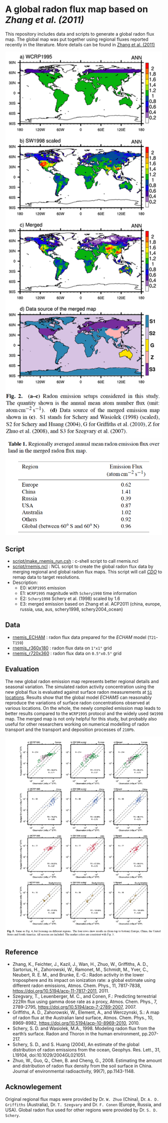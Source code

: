 A global radon flux map based on *Zhang et al. (2011)*
==================================

This repository includes data and scripts to generate a global radon flux map. 
The global map was put together using regional fluxes reported recently in the 
literature. More details can be found in 
[Zhang et al. (2011)](https://www.atmos-chem-phys.net/11/7817/2011/)

<img src="https://github.com/kaizhangpnl/global_radon_flux_map/blob/master/figures/global_radon_flux.png" width="500" alt="hi" class="inline" />


<img src="https://github.com/kaizhangpnl/global_radon_flux_map/blob/master/figures/global_radon_flux_table.png" width="500" alt="hi" class="inline"/>

Script
--------------------

   - [script/make_rnemis_run.csh](https://github.com/kaizhangpnl/global_radon_flux_map/blob/master/script/make_rnemis_run.csh) : c-shell script to call rnemis.ncl  
   - [script/rnemis.ncl](https://github.com/kaizhangpnl/global_radon_flux_map/blob/master/script/rnemis.ncl) : NCL script to create the global radon flux data by merging regional and global radon flux maps. 
     This script will call [*CDO*](https://code.mpimet.mpg.de/projects/cdo/wiki/Cdo#Documentation) to remap data to target resolutions. 
   - Description: 
       - E0: ``WCRP1995`` emission 
       - E1: ``WCRP1995`` magnitude with ``Schery1998`` time information  
       - E2: ``Schery1998``  Schery et al. (1998) scaled by 1.6 
       - E3: merged emission based on Zhang et al. ACP2011 (china, europe, russia, usa, aus, schery1998, schery2004_ocean) 

Data
-------------------- 

   - [rnemis_ECHAM](https://github.com/kaizhangpnl/global_radon_flux_map/tree/master/rnemis_ECHAM) : radon flux data prepared for the *ECHAM* model (``T21``-``T159``)
   - [rnemis_r360x180](https://github.com/kaizhangpnl/global_radon_flux_map/tree/master/rnemis_r360x180) : radon flux data on ``1°x1°`` grid 
   - [rnemis_r720x360](https://github.com/kaizhangpnl/global_radon_flux_map/tree/master/rnemis_r720x360) : radon flux data on ``0.5°x0.5°`` grid 


Evaluation
-------------------- 
The new global radon emission map represents better regional details and seasonal variation. 
The simulated radon activity concentration using the new global flux is evaluated against 
surface radon measurements at  [`51` locations](https://github.com/kaizhangpnl/global_radon_flux_map/blob/master/figures/global_radon_data_tab.png). Results show that the global model *ECHAM5* 
can reasonably reproduce the variations of surface radon concentrations observed at various 
locations. On the whole, the newly compiled emission map leads to better results compared 
to the `WCRP1995` protocol and the widely used `SW1998` map. The merged map is not only
helpful for this study, but probably also useful for other researchers working on numerical 
modelling of radon transport and the transport and deposition processes of `210Pb`. 

<img src="https://github.com/kaizhangpnl/global_radon_flux_map/blob/master/figures/radon_surface_conc.png" width="700" alt="hi" class="inline"/>


Reference
-------------------- 

 - Zhang, K., Feichter, J., Kazil, J., Wan, H., Zhuo, W., Griffiths, A. D.,
   Sartorius, H., Zahorowski, W., Ramonet, M., Schmidt, M., Yver, C.,
   Neubert, R. E. M., and Brunke, E.-G.:
   Radon activity in the lower troposphere and its impact on ionization rate:
   a global estimate using different radon emissions,
   Atmos. Chem. Phys., 11, 7817-7838,
   https://doi.org/10.5194/acp-11-7817-2011, 2011.
 - Szegvary, T., Leuenberger, M. C., and Conen, F.: 
   Predicting terrestrial 222Rn flux using gamma dose rate as a proxy, 
   Atmos. Chem. Phys., 7, 2789-2795, 
   https://doi.org/10.5194/acp-7-2789-2007, 2007. 
 - Griffiths, A. D., Zahorowski, W., Element, A., and Werczynski, S.: 
   A map of radon flux at the Australian land surface, 
   Atmos. Chem. Phys., 10, 8969-8982, 
   https://doi.org/10.5194/acp-10-8969-2010, 2010. 
 - Schery, S. D. and Wasiolek, M.A., 1998. 
   Modeling radon flux from the earth’s surface. Radon and Thoron in the human environment, 
   pp.207-217.
 - Schery, S. D., and S. Huang (2004), 
   An estimate of the global distribution of radon emissions from the ocean, 
   Geophys. Res. Lett., 31, L19104, doi:10.1029/2004GL021051. 
 - Zhuo, W., Guo, Q., Chen, B. and Cheng, G., 2008. 
   Estimating the amount and distribution of radon flux density from the soil surface in China. 
   Journal of environmental radioactivity, 99(7), pp.1143-1148.
  
Acknowlegement 
-------------------- 
Original regional flux maps were provided by Dr. `W. Zhuo` (China), Dr. `A. D. Griffiths` (Australia), Dr. `T. Szegvary` and Dr. `F. Conen` (Europe, Russia, and USA). Global radon flux used for other regions were provided by Dr. `S. D. Schery`. 

